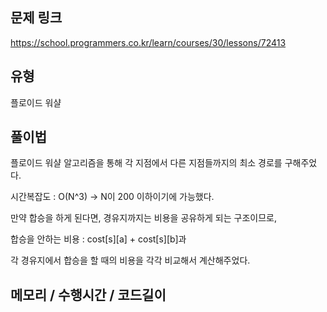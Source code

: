## 문제 링크

https://school.programmers.co.kr/learn/courses/30/lessons/72413

## 유형

플로이드 워샬

## 풀이법

플로이드 워샬 알고리즘을 통해 각 지점에서 다른 지점들까지의 최소 경로를 구해주었다.

시간복잡도 : O(N^3) -> N이 200 이하이기에 가능했다.

만약 합승을 하게 된다면, 경유지까지는 비용을 공유하게 되는 구조이므로,

합승을 안하는 비용 : cost[s][a] + cost[s][b]과

각 경유지에서 합승을 할 때의 비용을 각각 비교해서 계산해주었다.

## 메모리 / 수행시간 / 코드길이